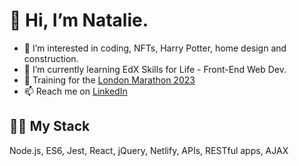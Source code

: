 # 👋 Hi, I’m Natalie.
- 👀 I’m interested in coding, NFTs, Harry Potter, home design and construction.
- 🌱 I’m currently learning EdX Skills for Life - Front-End Web Dev.
- 🏃 Training for the [London Marathon 2023](https://2023tcslondonmarathon.enthuse.com/pf/natalie-ellis-poppy-amelia?utm_source=EnthuseSendGrid&utm_medium=email&utm_campaign=website)
- 📫 Reach me on [LinkedIn](www.linkedin.com/in/natalienavickas)

## 👩‍💻 My Stack
Node.js, ES6, Jest, React, jQuery, Netlify, APIs, RESTful apps, AJAX

<!---
NNavickas/NNavickas is a ✨ special ✨ repository because its `README.md` (this file) appears on your GitHub profile.
You can click the Preview link to take a look at your changes.
--->
